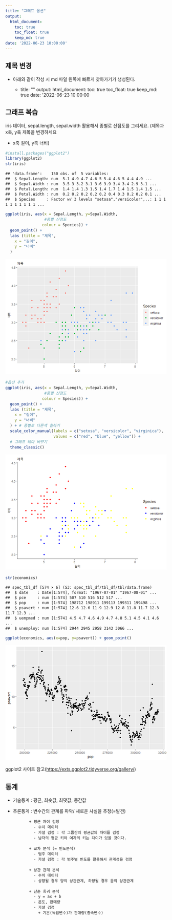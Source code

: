 ```yaml
---
title: "그래프 옵션"
output:
  html_document:
    toc: true
    toc_float: true
    keep_md: true
date: '2022-06-23 10:00:00'
---
```




## 제목 변경
- 아래와 같이 작성 시 md 파일 왼쪽에 빠르게 찾아가기가 생성된다.
  
  + title: ""
    output:
     html_document:
      toc: true
      toc_float: true
      keep_md: true
    date: '2022-06-23 10:00:00

## 그래프 복습

iris 데이터, sepal.length, sepal.width 활용해서 종별로 산점도를 그리세요.
(제목과 x축, y축 제목을 변경하세요
  + x축 길이, y축 너비)

```r
#install.packages("ggplot2")
library(ggplot2)
str(iris)
```

```
## 'data.frame':	150 obs. of  5 variables:
##  $ Sepal.Length: num  5.1 4.9 4.7 4.6 5 5.4 4.6 5 4.4 4.9 ...
##  $ Sepal.Width : num  3.5 3 3.2 3.1 3.6 3.9 3.4 3.4 2.9 3.1 ...
##  $ Petal.Length: num  1.4 1.4 1.3 1.5 1.4 1.7 1.4 1.5 1.4 1.5 ...
##  $ Petal.Width : num  0.2 0.2 0.2 0.2 0.2 0.4 0.3 0.2 0.2 0.1 ...
##  $ Species     : Factor w/ 3 levels "setosa","versicolor",..: 1 1 1 1 1 1 1 1 1 1 ...
```

```r
ggplot(iris, aes(x = Sepal.Length, y=Sepal.Width, 
                 #종별 산점도
                colour = Species)) +
  geom_point() +
  labs (title = "제목",
    x = "길이",
    y = "너비"
  )
```

![](0623_그래프-옵션-및-통계_files/figure-html/unnamed-chunk-1-1.png)<!-- -->

```r
#옵션 추가
ggplot(iris, aes(x = Sepal.Length, y=Sepal.Width, 
                 #종별 산점도
                colour = Species)) +
  geom_point() +
  labs (title = "제목",
    x = "길이",
    y = "너비"
  ) + # 종별로 다른색 칠하기
  scale_color_manual(labels = c("setosa", "versicolor", "virginica"),
                     values = c("red", "blue", "yellow")) +
  # 그래프 테마 바꾸기
  theme_classic()
```

![](0623_그래프-옵션-및-통계_files/figure-html/unnamed-chunk-1-2.png)<!-- -->

```r
str(economics)
```

```
## spec_tbl_df [574 × 6] (S3: spec_tbl_df/tbl_df/tbl/data.frame)
##  $ date    : Date[1:574], format: "1967-07-01" "1967-08-01" ...
##  $ pce     : num [1:574] 507 510 516 512 517 ...
##  $ pop     : num [1:574] 198712 198911 199113 199311 199498 ...
##  $ psavert : num [1:574] 12.6 12.6 11.9 12.9 12.8 11.8 11.7 12.3 11.7 12.3 ...
##  $ uempmed : num [1:574] 4.5 4.7 4.6 4.9 4.7 4.8 5.1 4.5 4.1 4.6 ...
##  $ unemploy: num [1:574] 2944 2945 2958 3143 3066 ...
```

```r
ggplot(economics, aes(x=pop, y=psavert)) + geom_point()
```

![](0623_그래프-옵션-및-통계_files/figure-html/unnamed-chunk-1-3.png)<!-- -->

ggplot2 사이트 참고(https://exts.ggplot2.tidyverse.org/gallery/)


## 통계
 - 기술통계 : 평균, 최솟값, 최댓값, 중간값
 - 추론통계 : 변수간의 관계를 파악/ 새로운 사실을 추정(=발견)
              
              + 평균 차이 검정
                - 수치 데이터
                - 가설 검정 : 각 그룹간의 평균값의 차이를 검정
                - 남자의 평균 키와 여자의 키는 차이가 있을 것이다.
                
              + 교차 분석 (= 빈도분석)
                - 범주 데이터
                - 가설 검정 : 각 범주별 빈도를 활용해서 관계성을 검정
                
              + 상관 관계 분석 
                - 수치 데이터  
                - 상향될 경우 양의 상관관계, 하향될 경우 음의 상관관계
                
              + 단순 회귀 분석
                - y = ax + b
                - 온도, 판매량
                - 가설 검정
                  + 기온(독립변수)가 판매량(종속변수)
 


